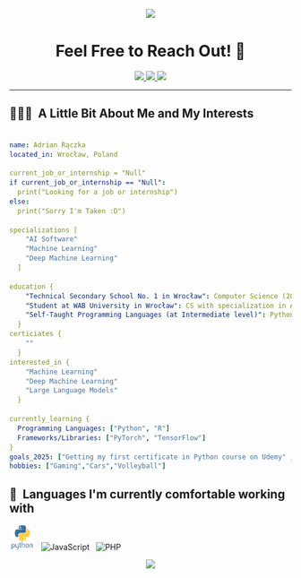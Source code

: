 <html>

<body>
<p align="center">
<img src="https://camo.githubusercontent.com/daa279ca78be42b310b9d7d7ea35f996418037e6fc81a54fc91ce6732e7f2e9e/68747470733a2f2f63617073756c652d72656e6465722e76657263656c2e6170702f6170693f747970653d776176696e6726636f6c6f723d6772616469656e7426746578743d48656c6c6f21266865696768743d3130302673656374696f6e3d686561646572" data-canonical-src="https://capsule-render.vercel.app/api?type=waving&amp;color=gradient&amp;text=Hello!&amp;height=100&amp;section=header" style="max-width: 100%;">
</p>
<h1 align="center" dir="auto">
  Feel Free to Reach Out! 💬
</h1>
  <p align="center" dir="auto">
    <a href="" rel="nofollow">
      <img height="50" src="https://user-images.githubusercontent.com/46517096/166972883-f5f1d88c-0246-4374-88ac-ded0f2cf0699.png" style="max-width: 100%;">
    </a>
    <a href="https://www.linkedin.com/in/adrian-rączka-9080a8360/" rel="nofollow">
    <img height="50" src="https://user-images.githubusercontent.com/46517096/166973395-19676cd8-f8ec-4abf-83ff-da8243505b82.png" style="max-width: 100%;">
    </a>
    <a href="https://www.instagram.com/adrianraczka/" rel="nofollow">
    <img height="50" src="https://user-images.githubusercontent.com/46517096/166974368-9798f39f-1f46-499c-b14e-81f0a3f83a06.png" style="max-width: 100%;">
    </a>
  </p>

  <hr></hr>
  <h2 class="heading-element" dir="auto"> 👨🏻‍💻 &nbsp;A Little Bit About Me and My Interests</h2>
  
```yaml

name: Adrian Rączka
located_in: Wrocław, Poland

current_job_or_internship = "Null"
if current_job_or_internship == "Null":
  print("Looking for a job or internship")
else:
  print("Sorry I'm Taken :D")

specializations [
    "AI Software"
    "Machine Learning"
    "Deep Machine Learning"
  ]

education {
    "Technical Secondary School No. 1 in Wrocław": Computer Science (2020-2025)
    "Student at WAB University in Wrocław": CS with specialization in Automation and AI (Present)
    "Self-Taught Programming Languages (at Intermediate level)": Python, JavaScript , PHP, SQL
  }
certiciates {
    ""
  }
interested_in {
    "Machine Learning"
    "Deep Machine Learning"
    "Large Language Models"
  }

currently_learning {
  Programming Languages: ["Python", "R"]
  Frameworks/Libraries: ["PyTorch", "TensorFlow"]
}
goals_2025: ["Getting my first certificate in Python course on Udemy" , "Setting up my first portfolio"]
hobbies: ["Gaming","Cars","Volleyball"]

```

<h2> 🚀 &nbsp;Languages I'm currently comfortable working with</h2>
<p align="left">
  <img src="https://raw.githubusercontent.com/devicons/devicon/master/icons/python/python-original-wordmark.svg" alt="Python" width="45" height="45"/> &nbsp;
  <img src="https://cdn.jsdelivr.net/gh/devicons/devicon@latest/icons/javascript/javascript-plain.svg" alt="JavaScript" width="45" height="45"/> &nbsp;
  <img src="https://cdn.jsdelivr.net/gh/devicons/devicon@latest/icons/php/php-original.svg" alt="PHP" width="45" height="45"/> &nbsp;
</p>


<p align="center">
  <img src="https://camo.githubusercontent.com/ff1d4eb768b74fa335491dd8a7e87d95017665c1570e5a8828fddfdb728da450/68747470733a2f2f63617073756c652d72656e6465722e76657263656c2e6170702f6170693f747970653d776176696e6726636f6c6f723d6772616469656e74266865696768743d3130302673656374696f6e3d666f6f746572" data-canonical-src="https://capsule-render.vercel.app/api?type=waving&amp;color=gradient&amp;height=100&amp;section=footer" style="max-width: 100%;">

</p>
</body>
</html>
